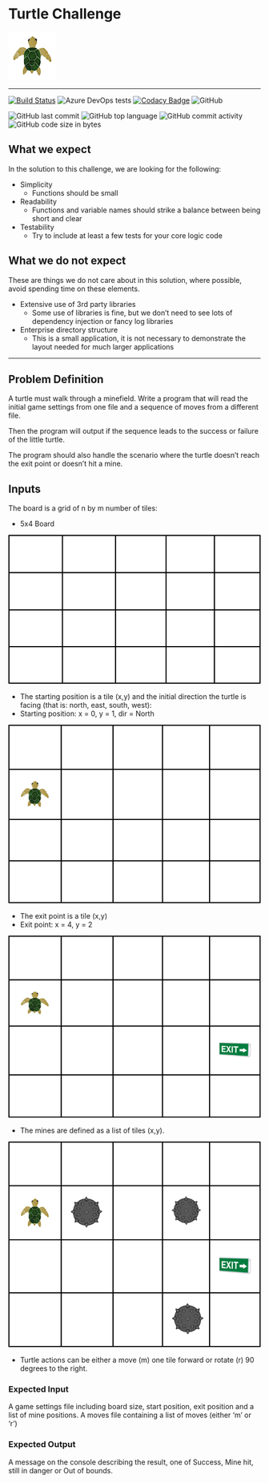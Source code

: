 # Turtle Challenge

![Turtle Challenge](README/turtle.png "Turtle Challenge")

-----

[![Build Status](https://dev.azure.com/EamonnReilly/TurtleChallenge/_apis/build/status/DarthRatz.TurtleChallenge?branchName=master)](https://dev.azure.com/EamonnReilly/TurtleChallenge/_build/latest?definitionId=2&branchName=master)
![Azure DevOps tests](https://img.shields.io/azure-devops/tests/EamonnReilly/TurtleChallenge/2.svg)
[![Codacy Badge](https://api.codacy.com/project/badge/Grade/4195bfe624074cb680e31e9ef66fb56f)](https://www.codacy.com/app/eamonnreilly87/TurtleChallenge?utm_source=github.com&amp;utm_medium=referral&amp;utm_content=DarthRatz/TurtleChallenge&amp;utm_campaign=Badge_Grade)
![GitHub](https://img.shields.io/github/license/DarthRatz/TurtleChallenge.svg)

![GitHub last commit](https://img.shields.io/github/last-commit/DarthRatz/TurtleChallenge.svg)
![GitHub top language](https://img.shields.io/github/languages/top/DarthRatz/TurtleChallenge.svg)
![GitHub commit activity](https://img.shields.io/github/commit-activity/m/DarthRatz/TurtleChallenge.svg)
![GitHub code size in bytes](https://img.shields.io/github/languages/code-size/DarthRatz/TurtleChallenge.svg)

## What we expect

In the solution to this challenge, we are looking for the following:

* Simplicity
  * Functions should be small
* Readability
  * Functions and variable names should strike a balance between being short and clear
* Testability
  * Try to include at least a few tests for your core logic code

## What we do not expect

These are things we do not care about in this solution, where possible, avoid spending time on
these elements.

* Extensive use of 3rd party libraries
  * Some use of libraries is fine, but we don’t need to see lots of dependency injection or fancy log libraries
* Enterprise directory structure
  * This is a small application, it is not necessary to demonstrate the layout needed for much larger applications

-----

## Problem Definition

A turtle must walk through a minefield. Write a program that will read the initial game settings from one file and a sequence of moves from a different file.

Then the program will output if the sequence leads to the success or failure of the little turtle.

The program should also handle the scenario where the turtle doesn’t reach the exit point or doesn’t hit a mine.

## Inputs

The board is a grid of n by m number of tiles:

* 5x4 Board

![5x4 Board](README/grid1.png "5x4 Board")

* The starting position is a tile (x,y) and the initial direction the turtle is facing (that is: north, east, south, west):
* Starting position: x = 0, y = 1, dir = North

![Starting position](README/grid2.png "Starting position")

* The exit point is a tile (x,y)
* Exit point: x = 4, y = 2

![Exit point](README/grid3.png "Exit point")

* The mines are defined as a list of tiles (x,y).

![Mines](README/grid4.png "Mines points")

* Turtle actions can be either a move (m) one tile forward or rotate (r) 90 degrees to the right.

### Expected Input

A game settings file including board size, start position, exit position and a list of mine positions.
A moves file containing a list of moves (either ‘m’ or ‘r’)

### Expected Output

A message on the console describing the result, one of Success, Mine hit, still in danger or Out of bounds.
